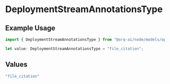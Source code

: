 # DeploymentStreamAnnotationsType

## Example Usage

```typescript
import { DeploymentStreamAnnotationsType } from "@orq-ai/node/models/operations";

let value: DeploymentStreamAnnotationsType = "file_citation";
```

## Values

```typescript
"file_citation"
```